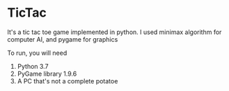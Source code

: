 # TicTac
It's a tic tac toe game implemented in python. I used minimax algorithm for computer AI, and pygame for graphics

To run, you will need
1. Python 3.7
2. PyGame library 1.9.6
3. A PC that's not a complete potatoe
